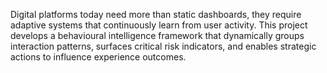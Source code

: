 Digital platforms today need more than static dashboards, they require adaptive systems that continuously learn from user activity. This project develops a behavioural intelligence framework that dynamically groups interaction patterns, surfaces critical risk indicators, and enables strategic actions to influence experience outcomes.
